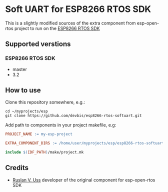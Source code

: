 # Soft UART for ESP8266 RTOS SDK

This is a slightly modified sources of the extra component from
esp-open-rtos project to run on the [ESP8266 RTOS SDK](https://github.com/espressif/ESP8266_RTOS_SDK)

## Supported verstions

### ESP8266 RTOS SDK

* master
* 3.2


## How to use

Clone this repository somewhere, e.g.:

```Shell
cd ~/myprojects/esp
git clone https://github.com/devbis/esp8266-rtos-softuart.git
```

Add path to components in your project makefile, e.g:

```Makefile
PROJECT_NAME := my-esp-project

EXTRA_COMPONENT_DIRS := /home/user/myprojects/esp/esp8266-rtos-softuart/components

include $(IDF_PATH)/make/project.mk
```

## Credits

- [Ruslan V. Uss](https://github.com/UncleRus) developer of the original component for 
  esp-open-rtos SDK